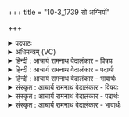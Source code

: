 +++
title = "10-3_1739 सो अग्निर्यो"

+++
<details><summary>पदपाठः</summary>

सः꣢। अ꣣ग्निः꣢। यः। व꣡सुः꣢꣯। गृ꣣णे꣢। सम्। यम्। आ꣣य꣡न्ति꣢। आ꣣। य꣡न्ति꣢꣯। धे꣣न꣡वः꣢। सम्। अ꣡र्व꣢꣯न्तः। र꣣घुद्रु꣡वः꣢। र꣣घु। द्रु꣡वः꣢꣯। सम्। सु꣣जाता꣡सः꣢। सु꣣। जाता꣡सः꣢। सू꣣र꣡यः꣢। इ꣡ष꣢꣯म्। स्तो꣣तृ꣡भ्यः꣢। आ। भ꣣र। १७३९।
</details>

<details><summary>अधिमन्त्रम् (VC)</summary>

- अग्निः
- वसुश्रुत आत्रेयः
- पङ्क्तिः
- पञ्चमः
</details>

<details><summary>हिन्दी : आचार्य रामनाथ वेदालंकार - विषयः</summary>

आगे फिर अग्नि नामक जगदीश्वर का वर्णन करते हैं।
</details>

<details><summary>हिन्दी : आचार्य रामनाथ वेदालंकार - पदार्थः</summary>

पदार्थान्वयभाषाः -  (सः) वही (अग्निः) अग्निशब्दवाच्य जगदीश्वर है, (यः) जो (वसुः) सबको ढकनेवाला अर्थात् सर्वव्यापक है,उसकी मैं (गृणे) स्तुति करता हूँ, (यम्) जिसके पास (धेनवः) स्तोताओं की वाणियाँ (समायन्ति) पहुँचती हैं, (रघुद्रुवः) वेगगामी (अर्वन्तः) पृथिवी,चन्द्र आदि लोक (सम्) पहुँचते हैं, (सुजातासः) सुप्रसिद्ध (सूरयः) विद्वान् लोग(सम्)पहुँचते हैं। हे जगदीश्वर ! आप (स्तोतृभ्यः) आपके गुण-कर्म-स्वभाव की स्तुति करनेवालों को (इषम्) अभीष्ट अभ्युदय और निःश्रेयस रूप फल (आ भर) प्रदान करो ॥३॥
</details>

<details><summary>हिन्दी : आचार्य रामनाथ वेदालंकार - भावार्थः</summary>

भावार्थभाषाः -  गायें,घोड़े,मनुष्य,सूर्य,चाँद,तारे,पृथिवी,मङ्गल,बुध,बृहस्पति आदि लोक,नदियाँ,पहाड़,समुद्र,झरने,वृक्ष,लताएँ सभी अपने-अपने गुण जिससे पाते हैं,वही अग्निशब्दवाच्य जगदीश्वर है ॥३॥
</details>

<details><summary>संस्कृत : आचार्य रामनाथ वेदालंकार - विषयः</summary>

अथ पुनरप्यग्निनामानं जगदीश्वरं वर्णयति।
</details>

<details><summary>संस्कृत : आचार्य रामनाथ वेदालंकार - पदार्थः</summary>

पदार्थान्वयभाषाः -  (सः) स एव (अग्निः) अग्निशब्दवाच्यो जगदीश्वरोऽस्ति, (यः वसुः) यः सर्वाच्छादकः सर्वव्यापको वर्तते।[वस्ते आच्छादयति सर्वं स वसुः।]तमहम् (गृणे) स्तौमि, (यम् धेनवः) स्तोतॄणां वाचः।[धेनुरिति वाङ्नाम निघं० १।११।] (समायन्ति) सम्प्राप्नुवन्ति। (रघुद्रुवः) शीघ्रगामिनः (अर्वन्तः) पृथिवीचन्द्रादयो लोकाः (सम्) समायन्ति सम्प्राप्नुवन्ति, (सुजातासः) सुप्रसिद्धाः (सूरयः) विद्वांसः (सम्) समायन्ति,सम्प्राप्नुवन्ति। हे अग्ने जगदीश्वर ! त्वम् (स्तोतृभ्यः) त्वद्गुणकर्मस्वभावकीर्तनपरेभ्यो जनेभ्यः (इषम्) अभीष्टम् अभ्युदयनिःश्रेयसरूपं फलम् (आ भर) आहर ॥३॥२
</details>

<details><summary>संस्कृत : आचार्य रामनाथ वेदालंकार - भावार्थः</summary>

भावार्थभाषाः -  गावोऽश्वाः मनुष्याः सूर्यचन्द्रनक्षत्रपृथिवीमङ्गलबुधबृहस्पत्यादयो लोकाः नद्यः पर्वताः समुद्रा निर्झरा वृक्षा वीरुधः सर्वेऽपि स्वान् स्वान् गुणान् यस्माद् विन्दन्ति स एवाग्निशब्दवाच्यो जगदीश्वरोऽस्ति ॥३॥
</details>